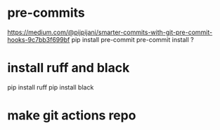 # pre-commits
https://medium.com/@pijpijani/smarter-commits-with-git-pre-commit-hooks-9c7bb3f699bf
pip install pre-commit
pre-commit install ? 

# install ruff and black
pip install ruff
pip install black

# make git actions repo 
